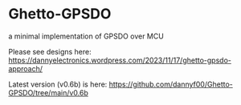 # Ghetto-GPSDO
a minimal implementation of GPSDO over MCU

Please see designs here: https://dannyelectronics.wordpress.com/2023/11/17/ghetto-gpsdo-approach/

Latest version (v0.6b) is here: https://github.com/dannyf00/Ghetto-GPSDO/tree/main/v0.6b
